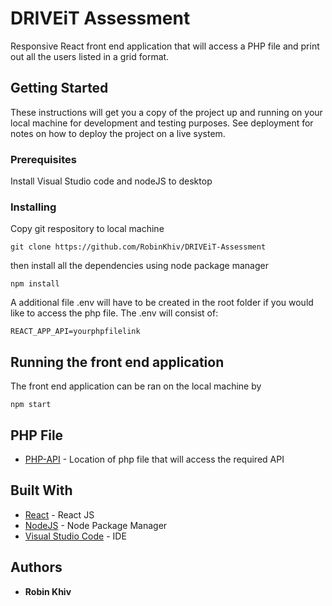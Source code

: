 # DRIVEiT Assessment

Responsive React front end application that will access a PHP file and print out all the users listed in a grid format. 

## Getting Started

These instructions will get you a copy of the project up and running on your local machine for development and testing purposes. See deployment for notes on how to deploy the project on a live system.

### Prerequisites

Install Visual Studio code and nodeJS to desktop

### Installing

Copy git respository to local machine

```
git clone https://github.com/RobinKhiv/DRIVEiT-Assessment
```

then install all the dependencies using node package manager

```
npm install

```
A additional file .env will have to be created in the root folder if you would like to access the php file. The .env will consist of:
```
REACT_APP_API=yourphpfilelink
```

## Running the front end application

The front end application can be ran on the local machine by

```
npm start
```
## PHP File

* [PHP-API](https://github.com/RobinKhiv/simple-php-api) - Location of php file that will access the required API

## Built With

* [React](https://reactjs.org) - React JS
* [NodeJS](https://nodejs.org/) - Node Package Manager
* [Visual Studio Code](https://code.visualstudio.com) - IDE

## Authors

* **Robin Khiv**
